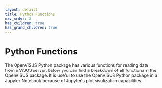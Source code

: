 ```yaml
---
layout: default
title: Python Functions
nav_order: 2
has_children: true
has_grand_children: true
---
```


# Python Functions

The OpenViSUS Python package has various functions for reading data from a ViSUS server. Below you can find a breakdown of all functions in the OpenViSUS package. It is useful to use the OpenViSUS Python package in a Jupyter Notebook because of Jupyter's plot visulization capabilities.